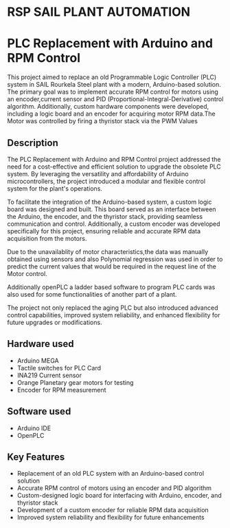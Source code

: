 # RSP SAIL PLANT AUTOMATION

# PLC Replacement with Arduino and RPM Control

This project aimed to replace an old Programmable Logic Controller (PLC) system in SAIL Rourkela Steel plant with a modern, Arduino-based solution. The primary goal was to implement accurate RPM control for motors using an encoder,current sensor and PID (Proportional-Integral-Derivative) control algorithm. Additionally, custom hardware components were developed, including a logic board and an encoder for acquiring motor RPM data.The Motor was controlled by firing a thyristor stack via the PWM Values

## Description

The PLC Replacement with Arduino and RPM Control project addressed the need for a cost-effective and efficient solution to upgrade the obsolete PLC system. By leveraging the versatility and affordability of Arduino microcontrollers, the project introduced a modular and flexible control system for the plant's operations.

To facilitate the integration of the Arduino-based system, a custom logic board was designed and built. This board served as an interface between the Arduino, the encoder, and the thyristor stack, providing seamless communication and control. Additionally, a custom encoder was developed specifically for this project, ensuring reliable and accurate RPM data acquisition from the motors.

Due to the unavailablity of motor characteristics,the data was manually obtained using sensors and also Polynomial regression was used in order to predict the current values that would be required in the request line of the Motor control.

Additionally openPLC a ladder based software to program PLC cards was also used for some functionalities of another part of a plant.

The project not only replaced the aging PLC but also introduced advanced control capabilities, improved system reliability, and enhanced flexibility for future upgrades or modifications.

## Hardware used
- Arduino MEGA
- Tactile switches for PLC Card
- INA219 Current sensor
- Orange Planetary gear motors for testing
- Encoder for RPM measurement
  
## Software used
- Arduino IDE
- OpenPLC
  
## Key Features

- Replacement of an old PLC system with an Arduino-based control solution
- Accurate RPM control of motors using an encoder and PID algorithm
- Custom-designed logic board for interfacing with Arduino, encoder, and thyristor stack
- Development of a custom encoder for reliable RPM data acquisition
- Improved system reliability and flexibility for future enhancements


